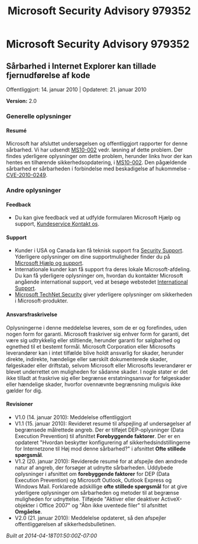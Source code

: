 ﻿---
title: Microsoft Security Advisory 979352
TOCTitle: "979352"
ms:assetid: "979352"
ms:mtpsurl: https://technet.microsoft.com/da-DK/library/979352(v=Security.10)
ms:contentKeyID: 61223925
ms.date: 04/18/2014
mtps_version: v=Security.10
ms.translationtype: HT
---

# Microsoft Security Advisory 979352

## Sårbarhed i Internet Explorer kan tillade fjernudførelse af kode

Offentliggjort: 14. januar 2010 | Opdateret: 21. januar 2010

**Version:** 2.0

### Generelle oplysninger

#### Resumé

Microsoft har afsluttet undersøgelsen og offentliggjort rapporter for denne sårbarhed. Vi har udsendt [MS10-002](http://go.microsoft.com/fwlink/?linkid=179104) vedr. løsning af dette problem. Der findes yderligere oplysninger om dette problem, herunder links hvor der kan hentes en tilhørende sikkerhedsopdatering, i [MS10-002](http://go.microsoft.com/fwlink/?linkid=179104). Den pågældende sårbarhed er sårbarheden i forbindelse med beskadigelse af hukommelse - [CVE-2010-0249](http://www.cve.mitre.org/cgi-bin/cvename.cgi?name=cve-2010-0249).

### Andre oplysninger

#### Feedback

  - Du kan give feedback ved at udfylde formularen Microsoft Hjælp og support, [Kundeservice Kontakt os](https://support.microsoft.com/common/survey.aspx?scid=sw;en;1257&amp;showpage=1&amp;ws=technet&amp;sd=tech).

#### Support

  - Kunder i USA og Canada kan få teknisk support fra [Security Support](http://go.microsoft.com/fwlink/?linkid=21131). Yderligere oplysninger om dine supportmuligheder finder du på [Microsoft Hjælp og support](http://support.microsoft.com/).
  - Internationale kunder kan få support fra deres lokale Microsoft-afdeling. Du kan få yderligere oplysninger om, hvordan du kontakter Microsoft angående international support, ved at besøge webstedet [International Support](http://go.microsoft.com/fwlink/?linkid=21155).
  - [Microsoft TechNet Security](http://go.microsoft.com/fwlink/?linkid=21132) giver yderligere oplysninger om sikkerheden i Microsoft-produkter.

#### Ansvarsfraskrivelse

Oplysningerne i denne meddelelse leveres, som de er og forefindes, uden nogen form for garanti. Microsoft fraskriver sig enhver form for garanti, det være sig udtrykkelig eller stiltiende, herunder garanti for salgbarhed og egnethed til et bestemt formål. Microsoft Corporation eller Microsofts leverandører kan i intet tilfælde blive holdt ansvarlig for skader, herunder direkte, indirekte, hændelige eller særskilt dokumenterede skader, følgeskader eller driftstab, selvom Microsoft eller Microsofts leverandører er blevet underrettet om muligheden for sådanne skader. I nogle stater er det ikke tilladt at fraskrive sig eller begrænse erstatningsansvar for følgeskader eller hændelige skader, hvorfor ovennævnte begrænsning muligvis ikke gælder for dig.

#### Revisioner

  - V1.0 (14. januar 2010): Meddelelse offentliggjort
  - V1.1 (15. januar 2010): Revideret resumé til afspejling af undersøgelser af begrænsede målrettede angreb. Der er tilføjet DEP-oplysninger (Data Execution Prevention) til afsnittet **Forebyggende faktorer**. Der er en opdateret "Hvordan beskytter konfigurering af sikkerhedsindstillingerne for Internetzone til Høj mod denne sårbarhed?" i afsnittet **Ofte stillede spørgsmål**.
  - V1.2 (20. januar 2010): Reviderede resumé for at afspejle den ændrede natur af angreb, der forsøger at udnytte sårbarheden. Uddybede oplysninger i afsnittet om **forebyggende faktorer** for DEP (Data Execution Prevention) og Microsoft Outlook, Outlook Express og Windows Mail. Forklarede adskillige **ofte stillede spørgsmål** for at give yderligere oplysninger om sårbarheden og metoder til at begrænse muligheden for udnyttelse. Tilføjede "Aktiver eller deaktiver ActiveX-objekter i Office 2007" og "Åbn ikke uventede filer" til afsnittet **Omgåelse**.
  - V2.0 (21. januar 2010): Meddelelse opdateret, så den afspejler offentliggørelsen af sikkerhedsbulletinen.

*Built at 2014-04-18T01:50:00Z-07:00*

